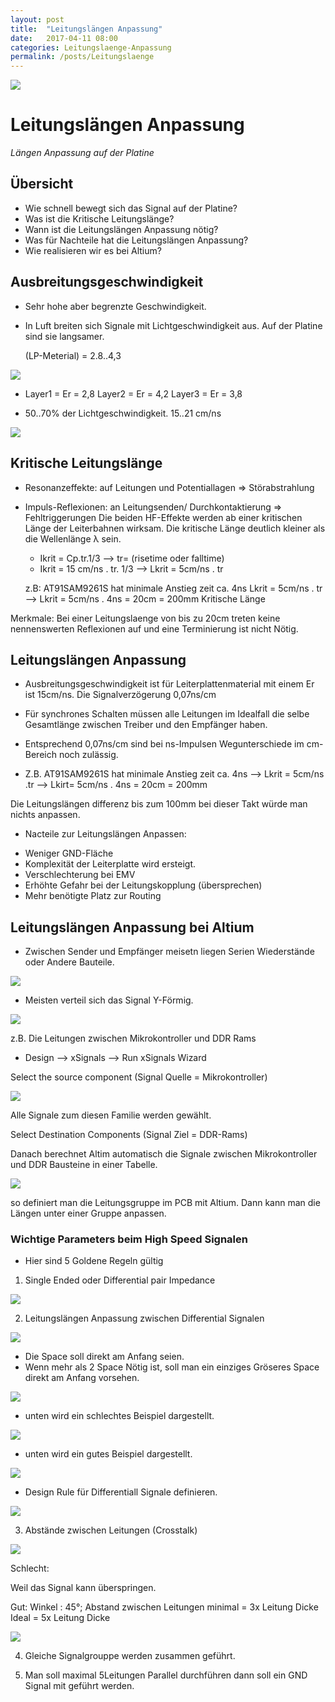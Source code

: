 ```yaml
---
layout: post
title:  "Leitungslängen Anpassung"
date:   2017-04-11 08:00
categories: Leitungslaenge-Anpassung
permalink: /posts/Leitungslaenge
---
```


![](https://hakandilek.github.io/layout-pcb.de/static/img/2017-04-10/0.Laenge_uebersicht.png) 

# Leitungslängen Anpassung 
*Längen Anpassung auf der Platine* 

## Übersicht
* Wie schnell bewegt sich das Signal auf der Platine? 
* Was ist die Kritische Leitungslänge? 
* Wann ist die Leitungslängen Anpassung nötig? 
* Was für Nachteile hat die Leitungslängen Anpassung? 
* Wie realisieren wir es bei Altium? 

## Ausbreitungsgeschwindigkeit
* Sehr hohe aber begrenzte Geschwindigkeit.
* In Luft breiten sich Signale mit Lichtgeschwindigkeit aus. Auf der Platine sind sie langsamer. 

  (LP-Meterial) = 2.8..4,3

![](https://hakandilek.github.io/layout-pcb.de/static/img/2017-04-10/1.Er_Lagen.png) 

* Layer1 = Er = 2,8
  Layer2 = Er = 4,2
  Layer3 = Er = 3,8

* 50..70% der Lichtgeschwindigkeit. 15..21 cm/ns

![](https://hakandilek.github.io/layout-pcb.de/static/img/2017-04-10/2.Er_Lagen.png) 


## Kritische Leitungslänge
* Resonanzeffekte: auf Leitungen und Potentiallagen ⇒ Störabstrahlung  
* Impuls-Reflexionen: an Leitungsenden/ Durchkontaktierung ⇒ Fehltriggerungen
  Die beiden HF-Effekte werden ab einer kritischen Länge der Leiterbahnen wirksam.
  Die kritische Länge deutlich kleiner als die Wellenlänge λ sein. 

  * Ikrit = Cp.tr.1/3 --> tr= (risetime oder falltime)
  * Ikrit = 15 cm/ns . tr. 1/3 --> Lkrit = 5cm/ns . tr

  z.B: AT91SAM9261S hat minimale Anstieg zeit ca. 4ns
  Lkrit = 5cm/ns . tr --> Lkrit = 5cm/ns . 4ns = 20cm = 200mm Kritische Länge

 Merkmale: Bei einer Leitungslaenge von bis zu 20cm treten keine nennenswerten Reflexionen auf und eine Terminierung ist nicht Nötig.

## Leitungslängen Anpassung
* Ausbreitungsgeschwindigkeit ist für Leiterplattenmaterial mit einem Er ist 15cm/ns. Die Signalverzögerung   0,07ns/cm

* Für synchrones Schalten müssen alle Leitungen im Idealfall die selbe Gesamtlänge zwischen Treiber und den Empfänger haben.

* Entsprechend   0,07ns/cm sind bei ns-Impulsen Wegunterschiede im cm-Bereich noch zulässig.

* Z.B. AT91SAM9261S hat minimale Anstieg zeit ca. 4ns
 --> Lkrit = 5cm/ns .tr --> Lkirt= 5cm/ns . 4ns = 20cm = 200mm
 
 Die Leitungslängen differenz bis zum 100mm bei dieser Takt würde man nichts anpassen.

* Nacteile zur Leitungslängen Anpassen:
- Weniger GND-Fläche
- Komplexität der Leiterplatte wird ersteigt.
- Verschlechterung bei EMV
- Erhöhte Gefahr bei der Leitungskopplung (übersprechen)
- Mehr benötigte Platz zur Routing

## Leitungslängen Anpassung bei Altium

* Zwischen Sender und Empfänger meisetn liegen Serien Wiederstände oder Andere Bauteile.

![](https://hakandilek.github.io/layout-pcb.de/static/img/2017-04-10/3.xSignal.png) 

* Meisten verteil sich das Signal Y-Förmig.


![](https://hakandilek.github.io/layout-pcb.de/static/img/2017-04-10/4.YForm.png)


z.B. Die Leitungen zwischen Mikrokontroller und DDR Rams

* Design --> xSignals --> Run xSignals Wizard

Select the source component (Signal Quelle = Mikrokontroller)

![](https://hakandilek.github.io/layout-pcb.de/static/img/2017-04-10/5.DDR_Signal.png)

Alle Signale zum diesen Familie werden gewählt.

Select Destination Components (Signal Ziel = DDR-Rams)

Danach berechnet Altim automatisch die Signale zwischen Mikrokontroller und DDR Bausteine in einer Tabelle. 

![](https://hakandilek.github.io/layout-pcb.de/static/img/2017-04-10/6.xSignal_routes.png)

so definiert man die Leitungsgruppe im PCB mit Altium. Dann kann man die Längen unter einer Gruppe anpassen.

### Wichtige Parameters beim High Speed Signalen
* Hier sind 5 Goldene Regeln gültig


1. Single Ended oder Differential pair Impedance

![](https://hakandilek.github.io/layout-pcb.de/static/img/2017-04-10/7.Anpaasung_Altium.png)

2. Leitungslängen Anpassung zwischen Differential Signalen

![](https://hakandilek.github.io/layout-pcb.de/static/img/2017-04-10/8.Diff_Signal_Anpassung.png)



* Die Space soll direkt am Anfang seien.
* Wenn mehr als 2 Space Nötig ist, soll man ein einziges Gröseres Space direkt am Anfang vorsehen.

![](https://hakandilek.github.io/layout-pcb.de/static/img/2017-04-10/9.Diff_Signal_3Space.png)


* unten wird ein schlechtes Beispiel dargestellt.

![](https://hakandilek.github.io/layout-pcb.de/static/img/2017-04-10/10.Diff_Sig_Bad.png)


* unten wird ein gutes Beispiel dargestellt.

![](https://hakandilek.github.io/layout-pcb.de/static/img/2017-04-10/11.Diff_Sig_good.png)

* Design Rule für Differentiall Signale definieren.

![](https://hakandilek.github.io/layout-pcb.de/static/img/2017-04-10/12.Diff_Sig_Rules.png)

3. Abstände zwischen Leitungen (Crosstalk)

![](https://hakandilek.github.io/layout-pcb.de/static/img/2017-04-10/13.crosstalk.png)

Schlecht: 

Weil das Signal kann überspringen.

Gut: 
Winkel : 45°; 
Abstand zwischen Leitungen minimal = 3x Leitung Dicke
Ideal = 5x Leitung Dicke

![](https://hakandilek.github.io/layout-pcb.de/static/img/2017-04-10/14.Ideal_Routing.png)

4. Gleiche Signalgrouppe werden zusammen geführt.

5. Man soll maximal 5Leitungen Parallel durchführen dann soll ein GND Signal mit geführt werden.










